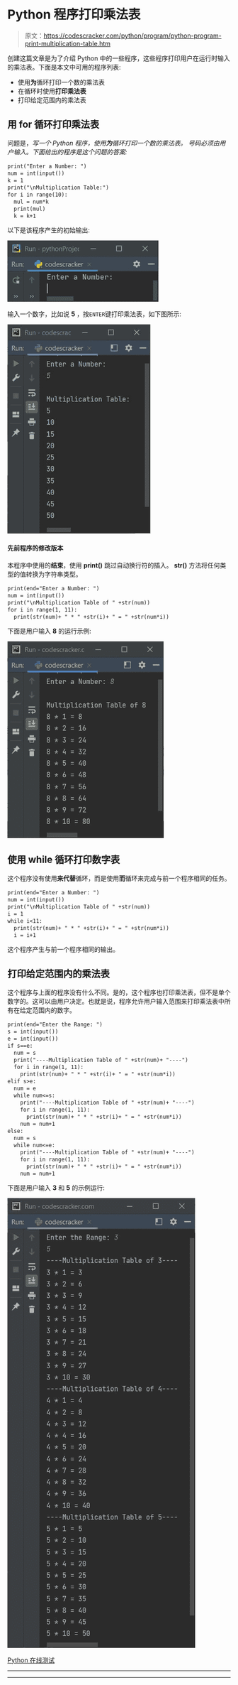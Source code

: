 # Python 程序打印乘法表

> 原文：<https://codescracker.com/python/program/python-program-print-multiplication-table.htm>

创建这篇文章是为了介绍 Python 中的一些程序，这些程序打印用户在运行时输入的乘法表。下面是本文中可用的程序列表:

*   使用**为**循环打印一个数的乘法表
*   在循环时使用**打印乘法表**
*   打印给定范围内的乘法表

## 用 for 循环打印乘法表

问题是，*写一个 Python 程序，使用**为**循环打印一个数的乘法表。 号码必须由用户输入。下面给出的程序是这个问题的答案:*

```
print("Enter a Number: ")
num = int(input())
k = 1
print("\nMultiplication Table:")
for i in range(10):
  mul = num*k
  print(mul)
  k = k+1
```

以下是该程序产生的初始输出:

![python print multiplication table](img/0904fb6502d0a5a6f3fd5c714436d026.png)

输入一个数字，比如说 **5** ，按`ENTER`键打印乘法表，如下图所示:

![print multiplication table of number python](img/bb30ae1a2d85cf881c0ff2bbb09461f3.png)

#### 先前程序的修改版本

本程序中使用的**结束**，使用 **print()** 跳过自动换行符的插入。 **str()** 方法将任何类型的值转换为字符串类型。

```
print(end="Enter a Number: ")
num = int(input())
print("\nMultiplication Table of " +str(num))
for i in range(1, 11):
  print(str(num)+ " * " +str(i)+ " = " +str(num*i))
```

下面是用户输入 **8** 的运行示例:

![print table of given number python](img/dc4cb5303faec7526cff52c652d234a3.png)

## 使用 while 循环打印数字表

这个程序没有使用**来代替**循环，而是使用**而**循环来完成与前一个程序相同的任务。

```
print(end="Enter a Number: ")
num = int(input())
print("\nMultiplication Table of " +str(num))
i = 1
while i<11:
  print(str(num)+ " * " +str(i)+ " = " +str(num*i))
  i = i+1
```

这个程序产生与前一个程序相同的输出。

## 打印给定范围内的乘法表

这个程序与上面的程序没有什么不同。是的，这个程序也打印乘法表，但不是单个数字的。这可以由用户决定。也就是说，程序允许用户输入范围来打印乘法表中所有在给定范围内的数字。

```
print(end="Enter the Range: ")
s = int(input())
e = int(input())
if s==e:
  num = s
  print("----Multiplication Table of " +str(num)+ "----")
  for i in range(1, 11):
    print(str(num)+ " * " +str(i)+ " = " +str(num*i))
elif s>e:
  num = e
  while num<=s:
    print("----Multiplication Table of " +str(num)+ "----")
    for i in range(1, 11):
      print(str(num)+ " * " +str(i)+ " = " +str(num*i))
    num = num+1
else:
  num = s
  while num<=e:
    print("----Multiplication Table of " +str(num)+ "----")
    for i in range(1, 11):
      print(str(num)+ " * " +str(i)+ " = " +str(num*i))
    num = num+1
```

下面是用户输入 **3** 和 **5** 的示例运行:

![print table in given range python](img/24edee42da10c245c1c25ef247956b0a.png)

[Python 在线测试](/exam/showtest.php?subid=10)

* * *

* * *